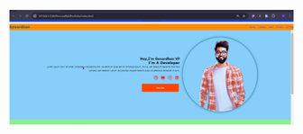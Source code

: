 ![alt text](image.png)




<!-- fontawesome link -->

<script src="https://kit.fontawesome.com/ebdb50f1ec.js" crossorigin="anonymous"></script>

<!-- bars icon -->

<i class="fa-solid fa-bars"></i>

<!-- cancel icon -->

<i class="fa-solid fa-times"></i>

<!-- Github icon -->

<i class="fa-brands fa-github"></i>

<!-- Youtube icon -->

<i class="fa-brands fa-youtube"></i>

<!-- instagram icon -->

<i class="fa-brands fa-instagram"></i>

<!-- linked in icon -->

<i class="fa-brands fa-linkedin"></i>




